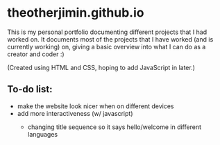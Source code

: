 <h1>theotherjimin.github.io</h1>
This is my personal portfolio documenting different projects that I had worked on. It documents most of the projects that I have worked (and is currently working) on, giving a basic overview into what I can do as a creator and coder :)

(Created using HTML and CSS, hoping to add JavaScript in later.)

<h2>To-do list:</h2>
<ul>
  <li>make the website look nicer when on different devices</li>
  <li>add more interactiveness (w/ javascript)</li>
  <ul>
    <li>changing title sequence so it says hello/welcome in different languages</li>
  </ul>
</ul>
